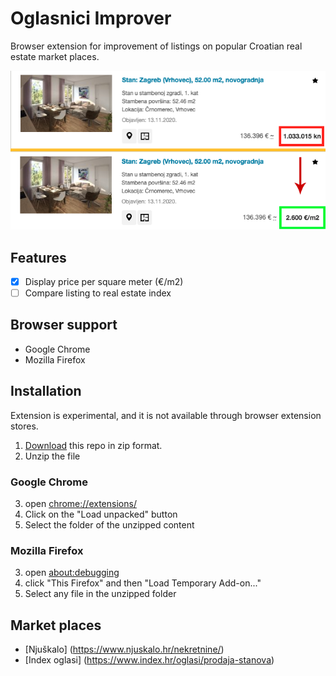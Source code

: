 # Oglasnici Improver

Browser extension for improvement of listings on popular Croatian real estate market places.

![screenshot](https://github.com/napravicukod/oglasnici-improver-browser-extension/blob/master/docs/images/screenshot.png?raw=true)

## Features
- [x] Display price per square meter (€/m2)
- [ ] Compare listing to real estate index

## Browser support 
- Google Chrome
- Mozilla Firefox 

## Installation
Extension is experimental, and it is not available through browser extension stores.

1. [Download](https://github.com/napravicukod/oglasnici-improver-browser-extension/archive/master.zip) this repo in zip format.
2. Unzip the file
### Google Chrome
3. open [chrome://extensions/](chrome://extensions/)
4. Click on the "Load unpacked" button
5. Select the folder of the unzipped content

### Mozilla Firefox
3. open [about:debugging](about:debugging )
4. click "This Firefox" and then "Load Temporary Add-on..."
5. Select any file in the unzipped folder

## Market places
- [Njuškalo] (https://www.njuskalo.hr/nekretnine/)
- [Index oglasi] (https://www.index.hr/oglasi/prodaja-stanova)

